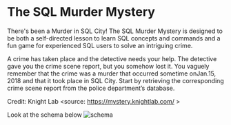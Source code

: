 # The SQL Murder Mystery
There's been a Murder in SQL City! The SQL Murder Mystery is designed to be both a self-directed lesson to learn SQL concepts and commands and a fun game for experienced SQL users to solve an intriguing crime.

A crime has taken place and the detective needs your help. The detective gave you the crime scene report, but you somehow lost it. You vaguely remember that the crime was a ​murder​ that occurred sometime on ​Jan.15, 2018​ and that it took place in ​SQL City​. Start by retrieving the corresponding crime scene report from the police department’s database.

Credit: Knight Lab <source: https://mystery.knightlab.com/ >

Look at the schema below
![schema](https://user-images.githubusercontent.com/110964962/185079579-0e33482a-74f9-482b-884f-85003b4aa752.png)
